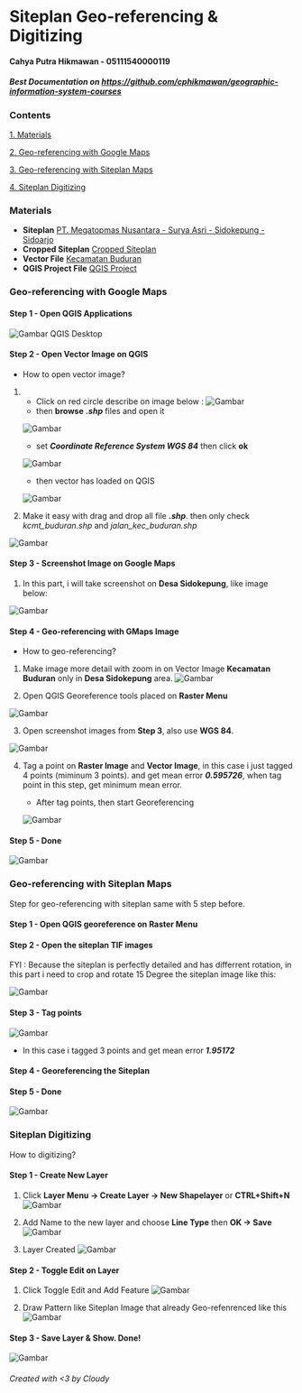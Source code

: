 # Siteplan Geo-referencing & Digitizing

#### Cahya Putra Hikmawan - 05111540000119

##### Best Documentation on https://github.com/cphikmawan/geographic-information-system-courses

### Contents
[1. Materials](#materials)

[2. Geo-referencing with Google Maps](#geo-referencing-with-google-maps)

[3. Geo-referencing with Siteplan Maps](#geo-referencing-with-siteplan-maps)

[4. Siteplan Digitizing](#siteplan-digitizing)


### Materials
- **Siteplan**
[PT. Megatopmas Nusantara - Surya Asri - Sidokepung - Sidoarjo](assets/img/30.PT.MEGATOPMASNUSANTARASURYAASRIDSSIDOKEPUNG.tif)
- **Cropped Siteplan**
[Cropped Siteplan](assets/img/siteplan-crop.png)
- **Vector File**
[Kecamatan Buduran](assets/kec-buduran)
- **QGIS Project File**
[QGIS Project](assets/saved-files)

### Geo-referencing with Google Maps
#### Step 1 - Open QGIS Applications
![Gambar QGIS Desktop](assets/img/qgis-desktop.png)

#### Step 2 - Open Vector Image on QGIS
- How to open vector image?
1. - Click on red circle describe on image below :
    ![Gambar](assets/img/open-vector-circle.png)
    - then **browse** *__.shp__* files and open it
    
    ![Gambar](assets/img/browse-open.png)

    - set *__Coordinate Reference System WGS 84__* then click **ok**

    ![Gambar](assets/img/open-wgs84.png)

    - then vector has loaded on QGIS

    ![Gambar](assets/img/vector-buduran.png)

2. Make it easy with drag and drop all file *__.shp__*. then only check *kcmt_buduran.shp* and *jalan_kec_buduran.shp*

![Gambar](assets/img/vector-buduran.png)

#### Step 3 - Screenshot Image on Google Maps
1. In this part, i will take screenshot on **Desa Sidokepung**, like image below:

![Gambar](assets/img/sidokepung.png)

#### Step 4 - Geo-referencing with GMaps Image
- How to geo-referencing?
1. Make image more detail with zoom in on Vector Image **Kecamatan Buduran** only in **Desa Sidokepung** area.
![Gambar](assets/img/sidokepung-circle.png)

2. Open QGIS Georeference tools placed on **Raster Menu**

![Gambar](assets/img/open-georef.png)

3. Open screenshot images from **Step 3**, also use **WGS 84**.

![Gambar](assets/img/gmaps-points.png)

4. Tag a point on **Raster Image** and **Vector Image**, in this case i just tagged 4 points (miminum 3 points). and get mean error *__0.595726__*, when tag point in this step, get minimum mean error.
    - After tag points, then start Georeferencing

    ![Gambar](assets/img/gmaps-points.png)

#### Step 5 - Done
![Gambar](assets/img/gmaps-georef.png)

### Geo-referencing with Siteplan Maps
Step for geo-referencing with siteplan same with 5 step before.
#### Step 1 - Open QGIS georeference on Raster Menu
#### Step 2 - Open the siteplan TIF images
FYI : Because the siteplan is perfectly detailed and has differrent rotation, in this part i need to crop and rotate 15 Degree the siteplan image like this:

![Gambar](assets/img/siteplan-crop.png)

#### Step 3 - Tag points
![Gambar](assets/img/siteplan-points.png)

- In this case i tagged 3 points and get mean error *__1.95172__*

#### Step 4 - Georeferencing the Siteplan

#### Step 5 - Done
![Gambar](assets/img/siteplan-georef.png)

### Siteplan Digitizing
How to digitizing?
#### Step 1 - Create New Layer
1. Click **Layer Menu -> Create Layer -> New Shapelayer** or **CTRL+Shift+N**
![Gambar](assets/img/create-layer.png)

2. Add Name to the new layer and choose **Line Type** then **OK -> Save**
![Gambar](assets/img/new-shape-layer.png)

3. Layer Created
![Gambar](assets/img/desktop-layer.png)

#### Step 2 - Toggle Edit on Layer
1. Click Toggle Edit and Add Feature
![Gambar](assets/img/toogle-edit-add-feature.png)

2. Draw Pattern like Siteplan Image that already Geo-refenrenced like this
![Gambar](assets/img/digitizing-siteplan.png)

#### Step 3 - Save Layer & Show. Done!
![Gambar](assets/img/fix-digitizing.png)


###### Created with <3 by Cloudy